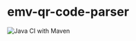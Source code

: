 # emv-qr-code-parser
![Java CI with Maven](https://github.com/jdutete/emv-qr-code-parser/workflows/Java%20CI%20with%20Maven/badge.svg?branch=master)
